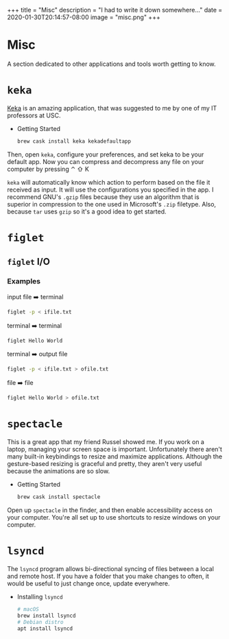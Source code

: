 +++
title = "Misc"
description = "I had to write it down somewhere..."
date = 2020-01-30T20:14:57-08:00
image = "misc.png"
+++

# Misc

A section dedicated to other applications and tools worth getting to know.

# `keka`

[Keka](https://www.keka.io/en/) is an amazing application, that was suggested to me by one of my IT professors at USC.

* Getting Started

  ```sh
  brew cask install keka kekadefaultapp
  ```

Then, open `keka`, configure your preferences, and set keka to be your default app. Now you can compress and decompress any file on your computer by pressing ⌃ ⇧ K

`keka` will automatically know which action to perform based on the file it received as input. It will use the configurations you specified in the app. I recommend GNU's `.gzip` files because they use an algorithm that is superior in compression to the one used in Microsoft's `.zip` filetype. Also, because `tar` uses `gzip` so it's a good idea to get started.

# `figlet`

## `figlet` I/O

### Examples

input file :arrow_right: terminal
```sh
figlet -p < ifile.txt
```

terminal :arrow_right: terminal
```sh
figlet Hello World
```

terminal :arrow_right: output file
```sh
figlet -p < ifile.txt > ofile.txt
```

file :arrow_right: file
```sh
figlet Hello World > ofile.txt
```

# `spectacle`

This is a great app that my friend Russel showed me. If you work on a laptop, managing your screen space is important. Unfortunately there aren't many built-in keybindings to resize and maximize applications. Although the gesture-based resizing is graceful and pretty, they aren't very useful because the animations are so slow.

* Getting Started

  ```sh
  brew cask install spectacle
  ```

Open up `spectacle` in the finder, and then enable accessibility access on your computer. You're all set up to use shortcuts to resize windows on your computer.

# `lsyncd`

The `lsyncd` program allows bi-directional syncing of files between a local and remote host. If you have a folder that you make changes to often, it would be useful to just change once, update everywhere.

* Installing `lsyncd`

  ```sh
  # macOS
  brew install lsyncd
  # Debian distro
  apt install lsyncd
  ```
